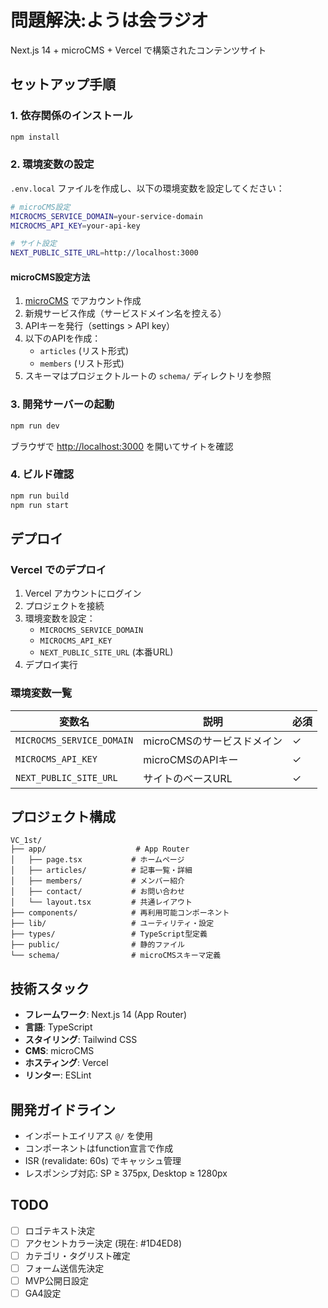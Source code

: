 # 問題解決:ようは会ラジオ

Next.js 14 + microCMS + Vercel で構築されたコンテンツサイト

## セットアップ手順

### 1. 依存関係のインストール

```bash
npm install
```

### 2. 環境変数の設定

`.env.local` ファイルを作成し、以下の環境変数を設定してください：

```bash
# microCMS設定
MICROCMS_SERVICE_DOMAIN=your-service-domain
MICROCMS_API_KEY=your-api-key

# サイト設定
NEXT_PUBLIC_SITE_URL=http://localhost:3000
```

#### microCMS設定方法

1. [microCMS](https://microcms.io/) でアカウント作成
2. 新規サービス作成（サービスドメイン名を控える）
3. APIキーを発行（settings > API key）
4. 以下のAPIを作成：
   - `articles` (リスト形式)
   - `members` (リスト形式)
5. スキーマはプロジェクトルートの `schema/` ディレクトリを参照

### 3. 開発サーバーの起動

```bash
npm run dev
```

ブラウザで [http://localhost:3000](http://localhost:3000) を開いてサイトを確認

### 4. ビルド確認

```bash
npm run build
npm run start
```

## デプロイ

### Vercel でのデプロイ

1. Vercel アカウントにログイン
2. プロジェクトを接続
3. 環境変数を設定：
   - `MICROCMS_SERVICE_DOMAIN`
   - `MICROCMS_API_KEY`
   - `NEXT_PUBLIC_SITE_URL` (本番URL)
4. デプロイ実行

### 環境変数一覧

| 変数名 | 説明 | 必須 |
|--------|------|------|
| `MICROCMS_SERVICE_DOMAIN` | microCMSのサービスドメイン | ✓ |
| `MICROCMS_API_KEY` | microCMSのAPIキー | ✓ |
| `NEXT_PUBLIC_SITE_URL` | サイトのベースURL | ✓ |

## プロジェクト構成

```
VC_1st/
├── app/                    # App Router
│   ├── page.tsx           # ホームページ
│   ├── articles/          # 記事一覧・詳細
│   ├── members/           # メンバー紹介
│   ├── contact/           # お問い合わせ
│   └── layout.tsx         # 共通レイアウト
├── components/            # 再利用可能コンポーネント
├── lib/                   # ユーティリティ・設定
├── types/                 # TypeScript型定義
├── public/                # 静的ファイル
└── schema/                # microCMSスキーマ定義
```

## 技術スタック

- **フレームワーク**: Next.js 14 (App Router)
- **言語**: TypeScript
- **スタイリング**: Tailwind CSS
- **CMS**: microCMS
- **ホスティング**: Vercel
- **リンター**: ESLint

## 開発ガイドライン

- インポートエイリアス `@/` を使用
- コンポーネントはfunction宣言で作成
- ISR (revalidate: 60s) でキャッシュ管理
- レスポンシブ対応: SP ≥ 375px, Desktop ≥ 1280px

## TODO

- [ ] ロゴテキスト決定
- [ ] アクセントカラー決定 (現在: #1D4ED8)
- [ ] カテゴリ・タグリスト確定
- [ ] フォーム送信先決定
- [ ] MVP公開日設定
- [ ] GA4設定
